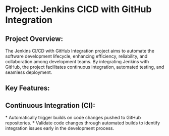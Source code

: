<h1> Project:  Jenkins CICD with GitHub Integration </h1> 

<h2> Project Overview: </h2>
<p>The Jenkins CI/CD with GitHub Integration project aims to automate the software development lifecycle, enhancing efficiency, reliability, and collaboration among development teams. By integrating Jenkins with GitHub, the project facilitates continuous integration, automated testing, and seamless deployment.</p>

<h2>Key Features:</h2>
<h2>Continuous Integration (CI):</h2>
<p>* Automatically trigger builds on code changes pushed to GitHub repositories.
* Validate code changes through automated builds to identify integration issues    early in the development process.</p>


